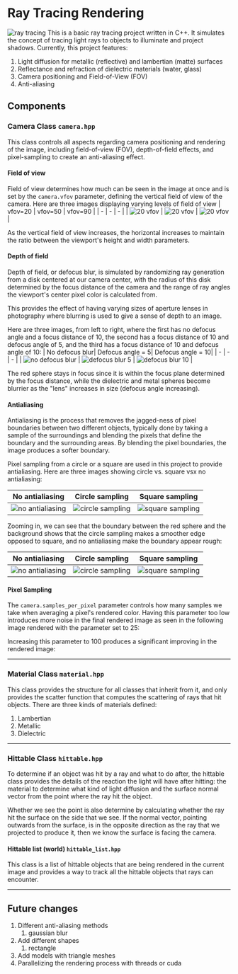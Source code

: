 # Ray Tracing Rendering

![ray tracing](images/raytracing.png)
This is a basic ray tracing project written in C++. It simulates the concept of tracing light rays to objects to illuminate and project shadows. Currently, this project features:

1. Light diffusion for metallic (reflective) and lambertian (matte) surfaces
2. Reflectance and refraction of dielectric materials (water, glass)
3. Camera positioning and Field-of-View (FOV)
4. Anti-aliasing

## Components

### Camera Class `camera.hpp`

This class controls all aspects regarding camera positioning and rendering of the image, including field-of-view (FOV), depth-of-field effects, and pixel-sampling to create an anti-aliasing effect.

#### Field of view

Field of view determines how much can be seen in the image at once and is set by the `camera.vfov` parameter, defining the vertical field of view of the camera. Here are three images displaying varying levels of field of view
| vfov=20 | vfov=50 | vfov=90 |
| - | - | - |
| ![20 vfov](images/three_spheres4.png) | ![20 vfov](images/three_spheres4_50vfov.png) | ![20 vfov](images/three_spheres4_90vfov.png) |

As the vertical field of view increases, the horizontal increases to maintain the ratio between the viewport's height and width parameters.

#### Depth of field

Depth of field, or defocus blur, is simulated by randomizing ray generation from a disk centered at our camera center, with the radius of this disk determined by the focus distance of the camera and the range of ray angles the viewport's center pixel color is calculated from.

This provides the effect of having varying sizes of aperture lenses in photography where blurring is used to give a sense of depth to an image.

Here are three images, from left to right, where the first has no defocus angle and a focus distance of 10, the second has a focus distance of 10 and defocus angle of 5, and the third has a focus distance of 10 and defocus angle of 10:
| No defocus blur| Defocus angle = 5| Defocus angle = 10|
| - | - | - |
| ![no defocus blur](images/three_spheres3.png) | ![defocus blur 5](images/three_spheres_5angle.png) | ![defocus blur 10](images/three_spheres_10angle.png) |

The red sphere stays in focus since it is within the focus plane determined by the focus distance, while the dielectric and metal spheres become blurrier as the "lens" increases in size (defocus angle increasing).

<!-- <p float="left">
   <img src="images/three_spheres3.png" width="33%" /> 
   <img src="images/three_spheres_5angle.png" width="33%" /> 
   <img src="images/three_spheres_10angle.png" width="33%" /> 
</p> -->

#### Antialiasing

Antialiasing is the process that removes the jagged-ness of pixel boundaries between two different objects, typically done by taking a sample of the surroundings and blending the pixels that define the boundary and the surrounding areas. By blending the pixel boundaries, the image produces a softer boundary.

Pixel sampling from a circle or a square are used in this project to provide antialiasing. Here are three images showing circle vs. square vsx no antialiasing:

| No antialiasing | Circle sampling | Square sampling |
| - | - | - |
| ![no antialiasing](images/three_spheres4_noantialiasing.png) | ![circle sampling](images/three_spheres4_circle.png) | ![square sampling](images/three_spheres4_square.png) |

Zooming in, we can see that the boundary between the red sphere and the background shows that the circle sampling makes a smoother edge opposed to square, and no antialiasing make the boundary appear rough:

| No antialiasing | Circle sampling | Square sampling |
| - | - | - |
| ![no antialiasing](images/antialiasing_none.png) | ![circle sampling](images/antialiasing_circle.png) | ![square sampling](images/antialiasing_square.png) |

#### Pixel Sampling

The `camera.samples_per_pixel` parameter controls how many samples we take when averaging a pixel's rendered color. Having this parameter too low introduces more noise in the final rendered image as seen in the following image rendered with the parameter set to 25:

Increasing this parameter to 100 produces a significant improving in the rendered image:


---

### Material Class `material.hpp`

This class provides the structure for all classes that inherit from it, and only provides the scatter function that computes the scattering of rays that hit objects. There are three kinds of materials defined:

1. Lambertian
2. Metallic
3. Dielectric

---

### Hittable Class `hittable.hpp`

To determine if an object was hit by a ray and what to do after, the hittable class provides the details of the reaction the light will have after hitting: the material to determine what kind of light diffusion and the surface normal vector from the point where the ray hit the object.

Whether we see the point is also determine by calculating whether the ray hit the surface on the side that we see. If the normal vector, pointing outwards from the surface, is in the opposite direction as the ray that we projected to produce it, then we know the surface is facing the camera.

#### Hittable list (world) `hittable_list.hpp`

This class is a list of hittable objects that are being rendered in the current image and provides a way to track all the hittable objects that rays can encounter.

---

## Future changes

1. Different anti-aliasing methods
   1. gaussian blur
2. Add different shapes
   1. rectangle
3. Add models with triangle meshes
4. Parallelizing the rendering process with threads or cuda

